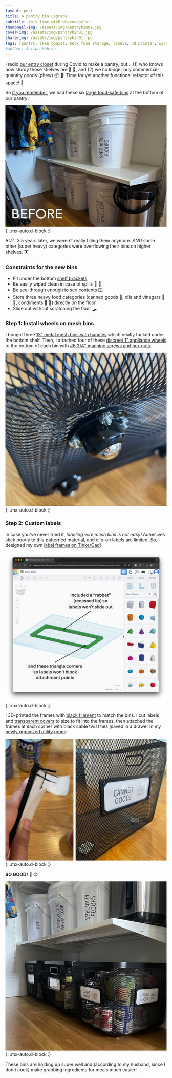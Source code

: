 ```yaml
---
layout: post
title: A pantry bin upgrade
subtitle: this time with wheeeeeeels!
thumbnail-img: /assets/img/pantrybin01.jpg
cover-img: /assets/img/pantrybin01.jpg
share-img: /assets/img/pantrybin01.jpg
tags: [pantry, ikea boaxel, bulk food storage, labels, 3d printer, wire bins]
#author: Shilpa Kobren
---
```


I redid [our entry closet](../2021-04-01-entry-closet) during Covid to make a pantry, but... (1) who knows how sturdy those shelves are :muscle: :grimacing:, and (2) we no longer buy 
commercial-quantity goods (phew) :package: :canned_food:! Time for yet another functional refactor of this space! :hammer:

So [if you remember](../2021-04-01-entry-closet), we had these six [large food-safe bins](https://www.amazon.com/gp/product/B01BLKPDHM/) at the bottom of our pantry:

![pantrybins](../assets/img/pantrybin02.jpg){: .mx-auto.d-block :}

*BUT*, 3.5 years later, we weren't really filling them anymore. *AND* some other (super heavy) categories were overflowing their
bins on higher shelves. :weight_lifting:

### Constraints for the new bins
* Fit under the bottom [shelf brackets](https://www.ikea.com/us/en/p/boaxel-bracket-white-60448733/)
* Be easily wiped clean in case of spills :soap: :sponge:
* Be see-through enough to see contents :window:
* Store three heavy food categories (canned goods :canned_food:, oils and vinegars :champagne: :sake:, condiments :baby_bottle: :honey_pot:) directly on the floor
* Slide out without scratching the floor :skateboard:

### Step 1: Install wheels on mesh bins

I bought three [13" metal mesh bins with handles](https://www.target.com/p/large-metal-mesh-bin-black-brightroom-8482/-/A-86383818) 
which neatly tucked under the bottom shelf. 
Then, I attached four of these [discreet 1" appliance wheels](https://www.amazon.com/dp/B0C69FPVPB?th=1) to the bottom of each bin 
with [#6 3/4" machine screws and hex nuts](https://www.homedepot.com/p/Everbilt-6-32-x-3-4-in-Stainless-Steel-Phillips-Flat-Head-Machine-Screw-6-Pack-833681/320773347). 

![pantrybins](../assets/img/pantrybin03.jpg){: .mx-auto.d-block :}

### Step 2: Custom labels

In case you've never tried it, *labeling wire mesh bins is not easy!*
Adhesives stick poorly to this patterned material, and clip-on labels are limited. 
*So,* I designed my own [label frames on TinkerCad](https://www.tinkercad.com/things/4rl1ghTSPQB-label-frame?sharecode=cwNn2gDKjLwdvM10SBTowvJ3qeFwapp3-Hj2iHge15o)! 

![pantrybins](../assets/img/pantrybin04.jpg){: .mx-auto.d-block :}

I 3D-printed the frames with [black filament](https://www.amazon.com/HATCHBOX-3D-Filament-Dimensional-Accuracy/dp/B00J0ECR5I) to match the bins. 
I cut labels and [transparent covers](https://www.amazon.com/gp/product/B091BVB3GF) to size to fit into the frames, then 
attached the frames at each corner with black cable twist ties (saved in a drawer in my [newly organized utility room](../2024-06-26-laundry)). 

![pantrybins](../assets/img/pantrybin05.jpg){: .mx-auto.d-block :}

**SO GOOD!** :raised_hands: :heart_eyes:

![pantrybins](../assets/img/pantrybin01.jpg){: .mx-auto.d-block :}

These bins are holding up super well and (according to my husband, since I don't cook) make grabbing ingredients for meals much easier!